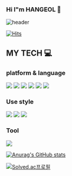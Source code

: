### Hi I"m HANGEOL 👋

![header](https://capsule-render.vercel.app/api?type=wave&color=auto&height=150&section=header&text=Hangeol%Profile&fontSize=40)

[![Hits](https://hits.seeyoufarm.com/api/count/incr/badge.svg?url=https%3A%2F%2Fgithub.com%2Fgksrjf1995&count_bg=%2379C83D&title_bg=%23555555&icon=&icon_color=%23E7E7E7&title=hits&edge_flat=false)](https://hits.seeyoufarm.com)

 ## MY TECH :computer:
 ### platform & language 
<img src="https://img.shields.io/badge/React-61DAFB?style=flat-square&logo=React&logoColor=white"/> <img src="https://img.shields.io/badge/JSS-F7DF1E?style=flat-square&logo=JSS&logoColor=red"/> <img src="https://img.shields.io/badge/Nodejs-000000?style=flat-square&logo=Node.js&logoColor=white"/> <img src="https://img.shields.io/badge/CSS3-1572B6?style=flat-square&logo=CSS3&logoColor=white"/> <img src="https://img.shields.io/badge/Express-000000?style=flat-square&logo=Express&logoColor=white"/> <img src="https://img.shields.io/badge/HTML5-E34F26?style=flat-square&logo=HTML5&logoColor=white"/>


### Use style  
<img src="https://img.shields.io/badge/MaterialDesign-757575?style=flat-square&logo=MaterialDesign&logoColor=000000"/> <img src="https://img.shields.io/badge/MaterialDesignIcons-757575?style=flat-square&logo=MaterialDesignIcons&logoColor=green"/> <img src="https://img.shields.io/badge/styledcomponents-DB7093?style=flat-square&logo=styledcomponents&logoColor=green"/> 


### Tool
<img src="https://img.shields.io/badge/JSONWebTokens-61DAFB?style=flat-square&logo=JSONWebTokens&logoColor=000000"/>

[![Anurag's GitHub stats](https://github-readme-stats.vercel.app/api?username=gksrjf1995)](https://github.com/anuraghazra/github-readme-stats)


[![Solved.ac프로필](http://mazassumnida.wtf/api/v2/generate_badge?boj=gksrjf6306)](https://solved.ac/gksrjf6306)
